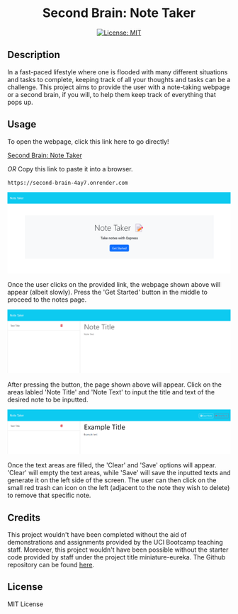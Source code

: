 <div align='center'>
  
# Second Brain: Note Taker

[![License: MIT](https://img.shields.io/badge/License-MIT-yellow.svg)](https://opensource.org/licenses/MIT)

</div>

## Description

In a fast-paced lifestyle where one is flooded with many different situations and tasks to complete, keeping track of all your thoughts and tasks can be a challenge. This project aims to provide the user with a note-taking webpage or a second brain, if you will, to help them keep track of everything that pops up.

## Usage

To open the webpage, click this link here to go directly!

[Second Brain: Note Taker](https://second-brain-4ay7.onrender.com)

_OR_ Copy this link to paste it into a browser.

```md
https://second-brain-4ay7.onrender.com
```

![screenshot of Website's starting page](images/note-taker-starting.png)

Once the user clicks on the provided link, the webpage shown above will appear (albeit slowly). Press the 'Get Started' button in the middle to proceed to the notes page.

![screenshot of Website's main page](images/note-taker-notes.png)

After pressing the button, the page shown above will appear. Click on the areas labled 'Note Title' and 'Note Text' to input the title and text of the desired note to be inputted.

![screenshot of Website, close-up of the functions](images/note-taker-input.png)

Once the text areas are filled, the 'Clear' and 'Save' options will appear. 'Clear' will empty the text areas, while 'Save' will save the inputted texts and generate it on the left side of the screen. The user can then click on the small red trash can icon on the left (adjacent to the note they wish to delete) to remove that specific note.

## Credits

This project wouldn't have been completed without the aid of demonstrations and assignments provided by the UCI Bootcamp teaching staff. Moreover, this project wouldn't have been possible without the starter code provided by staff under the project title miniature-eureka. The Github repository can be found [here](https://github.com/coding-boot-camp/miniature-eureka.git).

## License

MIT License
